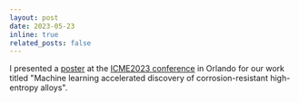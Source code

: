```yaml
---
layout: post
date: 2023-05-23
inline: true
related_posts: false
---
```


I presented a <a href='https://github.com/cengc13/website/blob/master/assets/pdf/poster/CZ_ICME2023_Poster_v2.pdf'>poster</a> at the <a href='https://www.tms.org/icme2023'>ICME2023 conference</a> in Orlando for our work titled "Machine learning accelerated discovery of corrosion-resistant high-entropy alloys".
